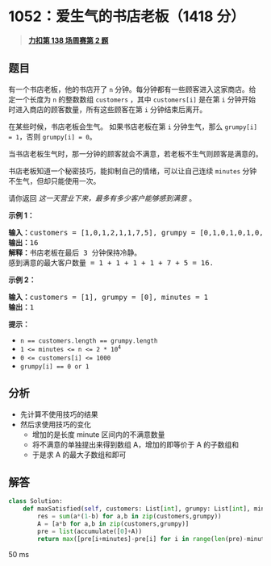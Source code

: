 # 1052：爱生气的书店老板（1418 分）


> <u>**[力扣第 138 场周赛第 2 题](https://leetcode.cn/problems/grumpy-bookstore-owner/)**</u>

## 题目

<p>有一个书店老板，他的书店开了 <code>n</code> 分钟。每分钟都有一些顾客进入这家商店。给定一个长度为 <code>n</code> 的整数数组 <code>customers</code> ，其中 <code>customers[i]</code> 是在第 <code>i</code> 分钟开始时进入商店的顾客数量，所有这些顾客在第 <code>i</code> 分钟结束后离开。</p>

<p>在某些时候，书店老板会生气。 如果书店老板在第 <code>i</code> 分钟生气，那么 <code>grumpy[i] = 1</code>，否则 <code>grumpy[i] = 0</code>。</p>

<p>当书店老板生气时，那一分钟的顾客就会不满意，若老板不生气则顾客是满意的。</p>

<p>书店老板知道一个秘密技巧，能抑制自己的情绪，可以让自己连续 <code>minutes</code> 分钟不生气，但却只能使用一次。</p>

<p>请你返回 <em>这一天营业下来，最多有多少客户能够感到满意</em> 。<br />
</p>

<p><strong>示例 1：</strong></p>

<pre>
<strong>输入：</strong>customers = [1,0,1,2,1,1,7,5], grumpy = [0,1,0,1,0,1,0,1], minutes = 3
<strong>输出：</strong>16
<strong>解释：</strong>书店老板在最后 3 分钟保持冷静。
感到满意的最大客户数量 = 1 + 1 + 1 + 1 + 7 + 5 = 16.
</pre>

<p><strong>示例 2：</strong></p>

<pre>
<strong>输入：</strong>customers = [1], grumpy = [0], minutes = 1
<strong>输出：</strong>1</pre>



<p><strong>提示：</strong></p>

<ul>
<li><code>n == customers.length == grumpy.length</code></li>
<li><code>1 &lt;= minutes &lt;= n &lt;= 2 * 10<sup>4</sup></code></li>
<li><code>0 &lt;= customers[i] &lt;= 1000</code></li>
<li><code>grumpy[i] == 0 or 1</code></li>
</ul>




## 分析

- 先计算不使用技巧的结果
- 然后求使用技巧的变化
	- 增加的是长度 minute 区间内的不满意数量
	- 将不满意的单独提出来得到数组 A，增加的即等价于 A 的子数组和
	- 于是求 A 的最大子数组和即可

## 解答

```python
class Solution:
    def maxSatisfied(self, customers: List[int], grumpy: List[int], minutes: int) -> int:
        res = sum(a*(1-b) for a,b in zip(customers,grumpy))
        A = [a*b for a,b in zip(customers,grumpy)]
        pre = list(accumulate([0]+A))
        return max([pre[i+minutes]-pre[i] for i in range(len(pre)-minutes)])+res
```

50 ms

